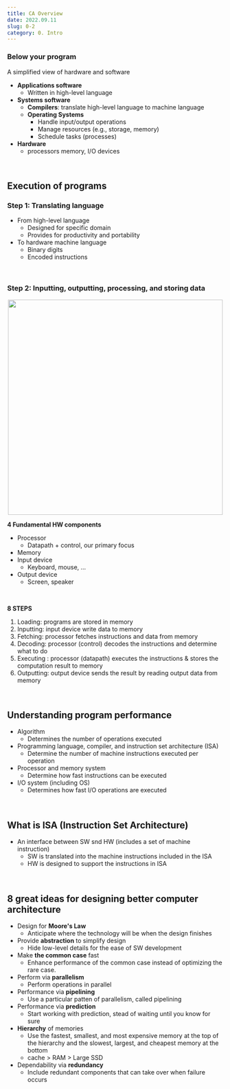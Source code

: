 ```yaml
---
title: CA Overview
date: 2022.09.11
slug: 0-2
category: 0. Intro
---
```

### Below your program
A simplified view of hardware and software
- **Applications software**
    - Written in high-level language
- **Systems software**
    - **Compilers**: translate high-level language to machine language
    - **Operating Systems**
        - Handle input/output operations
        - Manage resources (e.g., storage, memory)
        - Schedule tasks (processes)
- **Hardware**
    - processors memory, I/O devices
</br>


## Execution of programs
### Step 1: Translating language
- From high-level language
    - Designed for specific domain
    - Provides for productivity and portability
- To hardware machine language
    - Binary digits
    - Encoded instructions
</br>

### Step 2: Inputting, outputting, processing, and storing data 
<center>
<img src="/computer-architecture/0-2/01.jpg"  width="500">
</center>

**4 Fundamental HW components**
- Processor
    - Datapath + control, our primary focus
- Memory
- Input device
    - Keyboard, mouse, ...
- Output device
    - Screen, speaker
</br>

**8 STEPS**
1) Loading: programs are stored in memory
2) Inputting: input device write data to memory
3) Fetching: processor fetches instructions and data from memory
4) Decoding: processor (control) decodes the instructions and determine what to do
5) Executing : processor (datapath) executes the instructions & stores the computation result to memory
6) Outputting: output device sends the result by reading output data from memory
</br>

## Understanding program performance
- Algorithm 
    - Determines the number of operations executed
- Programming language, compiler, and instruction set architecture (ISA)
    - Determine the number of machine instructions executed per operation
- Processor and memory system
    - Determine how fast instructions can be executed
- I/O system (including OS)
    - Determines how fast I/O operations are executed
</br>

## What is ISA (Instruction Set Architecture)
- An interface between SW snd HW (includes a set of machine instruction)
    - SW is translated into the machine instructions included in the ISA
    - HW is designed to support the instructions in ISA
</br>

## 8 great ideas for designing better computer architecture
- Design for **Moore's Law**
    - Anticipate where the technology will be when the design finishes
- Provide **abstraction** to simplify design
    - Hide low-level details for the ease of SW development
- Make **the common case** fast
    - Enhance performance of the common case instead of optimizing the rare case.
- Perform via **parallelism**
    - Perform operations in parallel
- Performance via **pipelining**
    - Use a particular patten of parallelism, called pipelining
- Performance via **prediction**
    - Start working with prediction, stead of waiting until you know for sure
- **Hierarchy** of memories
    - Use the fastest, smallest, and most expensive memory at the top of the hierarchy and the slowest, largest, and cheapest memory at the bottom
    - cache > RAM > Large SSD 
- Dependability via **redundancy**
    - Include redundant components that can take over when failure occurs